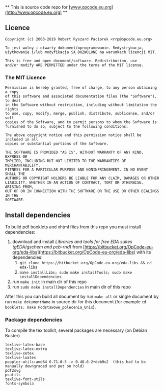 ** This is source code repo for [www.opcode.eu.org](http://www.opcode.eu.org) **

## Licence

	Copyright (c) 2003-2019 Robert Ryszard Paciorek <rrp@opcode.eu.org>
	
	To jest wolny i otwarty dokument/oprogramowanie. Redystrybucja,
	użytkowanie i/lub modyfikacja SĄ DOZWOLONE na warunkach licencji MIT.
	
	This is free and open document/software. Redistribution, use
	and/or modify ARE PERMITTED under the terms of the MIT license. 

### The MIT Licence

	Permission is hereby granted, free of charge, to any person obtaining a copy
	of this software and associated documentation files (the "Software"), to deal
	in the Software without restriction, including without limitation the rights
	to use, copy, modify, merge, publish, distribute, sublicense, and/or sell
	copies of the Software, and to permit persons to whom the Software is
	furnished to do so, subject to the following conditions:
	 
	The above copyright notice and this permission notice shall be included in all
	copies or substantial portions of the Software.
	 
	THE SOFTWARE IS PROVIDED "AS IS", WITHOUT WARRANTY OF ANY KIND, EXPRESS OR
	IMPLIED, INCLUDING BUT NOT LIMITED TO THE WARRANTIES OF MERCHANTABILITY,
	FITNESS FOR A PARTICULAR PURPOSE AND NONINFRINGEMENT. IN NO EVENT SHALL THE
	AUTHORS OR COPYRIGHT HOLDERS BE LIABLE FOR ANY CLAIM, DAMAGES OR OTHER
	LIABILITY, WHETHER IN AN ACTION OF CONTRACT, TORT OR OTHERWISE, ARISING FROM,
	OUT OF OR IN CONNECTION WITH THE SOFTWARE OR THE USE OR OTHER DEALINGS IN THE
	SOFTWARE.


## Install dependencies

To build pdf booklets and xhtml files from this repo you must install dependencies:

1. download and install *Libraries and tools for free EDA suites (gEDA/gschem and pcb-rnd)* from [https://bitbucket.org/OpCode-eu-org/eda-libs](https://bitbucket.org/OpCode-eu-org/eda-libs) with its dependencies:
    1. `git clone https://bitbucket.org/OpCode-eu-org/eda-libs && cd eda-libs`
    2. `make installLibs; sudo make installTools; sudo make installDependencies`
2. run `make init` in main dir of this repo
3. run `sudo make installDependencies` in main dir of this repo

After this you can build all document by run `make all` or single document by run `make dokumentName` in source dir for this document (for example `cd booklets; make Podstawowe_polecenia_Unix`).

### Package dependencies

To compile the tex toolkit, several packages are necessary (on Debian Buster)

    texlive-latex-base
    texlive-latex-extra
    texlive-xetex
    texlive-luatex
    poppler-utils:amd64 0.71.0-5 -> 0.48.0-2+deb9u2  (this had to be manually downgraded and put on hold)
    pdf2svg
    psutils
    texlive-font-utils
    fonts-symbola
